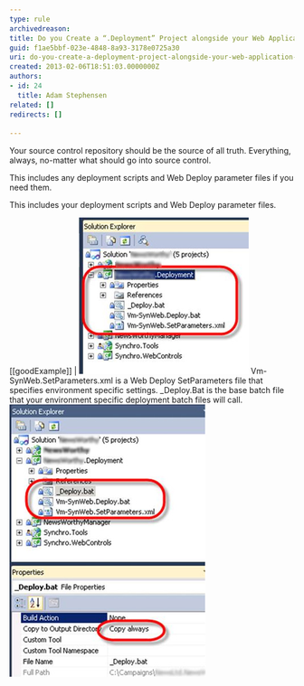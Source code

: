 ```yaml
---
type: rule
archivedreason: 
title: Do you Create a “.Deployment” Project alongside your Web Application for any additional deployment steps?
guid: f1ae5bbf-023e-4848-8a93-3178e0725a30
uri: do-you-create-a-deployment-project-alongside-your-web-application-for-any-additional-deployment-steps
created: 2013-02-06T18:51:03.0000000Z
authors:
- id: 24
  title: Adam Stephensen
related: []
redirects: []

---
```


Your source control repository should be the source of all truth. Everything, always, no-matter what should go into source control.

This includes any deployment scripts and Web Deploy parameter files if you need them.

<!--endintro-->

This includes your deployment scripts and Web Deploy parameter files.

[[goodExample]]
| ![Create a Deployment project alongside your web project. In the image aboce, Vm-SynWeb.Deploy.Bat is a batch  file that will deploy your web site to Vm-SynWeb](deployment-project.jpg)
 Vm-SynWeb.SetParameters.xml is a Web Deploy SetParameters file that specifies environment specific settings.
 \_Deploy.Bat is the base batch file that your environment specific deployment batch files will call. 
![It is important that each of the batch and parameters files has it ‘Copy to Output Directory’ setting set to ‘Copy Always’](deployment-project-copy.jpg)
